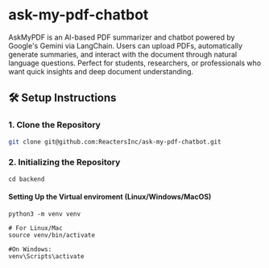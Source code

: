 # ask-my-pdf-chatbot
AskMyPDF is an AI-based PDF summarizer and chatbot powered by Google's Gemini via LangChain. Users can upload PDFs, automatically generate summaries, and interact with the document through natural language questions. Perfect for students, researchers, or professionals who want quick insights and deep document understanding.


## 🛠️ Setup Instructions

### 1. Clone the Repository

```bash
git clone git@github.com:ReactersInc/ask-my-pdf-chatbot.git
```
### 2. Initializing the Repository
```
cd backend
```

#### Setting Up the Virtual enviroment (Linux/Windows/MacOS)
```
python3 -m venv venv
```
```
# For Linux/Mac
source venv/bin/activate  
```
```
#On Windows:
venv\Scripts\activate
```
